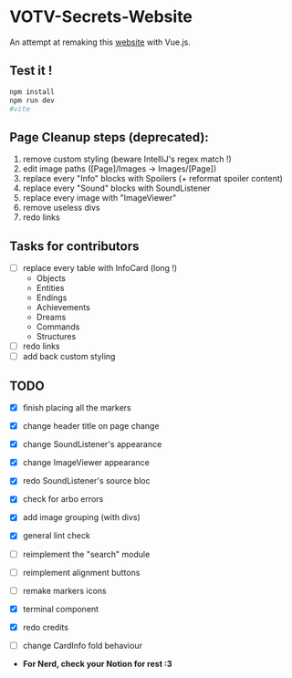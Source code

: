 # VOTV-Secrets-Website

An attempt at remaking this [website](https://squarezeb.github.io/VOTV-Secrets-Website) with Vue.js.

## Test it !

```bash
npm install
npm run dev
#vite
```

## Page Cleanup steps (deprecated):
1. remove custom styling (beware IntelliJ's regex match !)
2. edit image paths ([Page]/Images -> Images/[Page])
3. replace every "Info" blocks with Spoilers (+ reformat spoiler content)
4. replace every "Sound" blocks with SoundListener
5. replace every image with "ImageViewer"
6. remove useless divs
7. redo links

## Tasks for contributors
- [ ] replace every table with InfoCard (long !)
    - Objects
    - Entities
    - Endings
    - Achievements
    - Dreams
    - Commands
    - Structures
- [ ] redo links
- [ ] add back custom styling

## TODO
- [x] finish placing all the markers
- [x] change header title on page change
- [x] change SoundListener's appearance
- [x] change ImageViewer appearance
- [x] redo SoundListener's source bloc
- [x] check for arbo errors
- [x] add image grouping (with divs)
- [x] general lint check
- [ ] reimplement the "search" module
- [ ] reimplement alignment buttons
- [ ] remake markers icons
- [x] terminal component
- [x] redo credits
- [ ] change CardInfo fold behaviour


- **For Nerd, check your Notion for rest :3**
